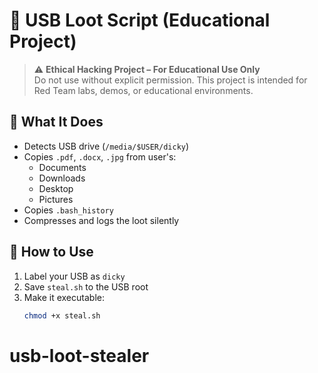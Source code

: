 # 🧠 USB Loot Script (Educational Project)

> ⚠️ **Ethical Hacking Project – For Educational Use Only**  
> Do not use without explicit permission. This project is intended for Red Team labs, demos, or educational environments.

## 📂 What It Does

- Detects USB drive (`/media/$USER/dicky`)
- Copies `.pdf`, `.docx`, `.jpg` from user's:
  - Documents
  - Downloads
  - Desktop
  - Pictures
- Copies `.bash_history`
- Compresses and logs the loot silently

## 🚀 How to Use

1. Label your USB as `dicky`
2. Save `steal.sh` to the USB root
3. Make it executable:
   ```bash
   chmod +x steal.sh
# usb-loot-stealer
